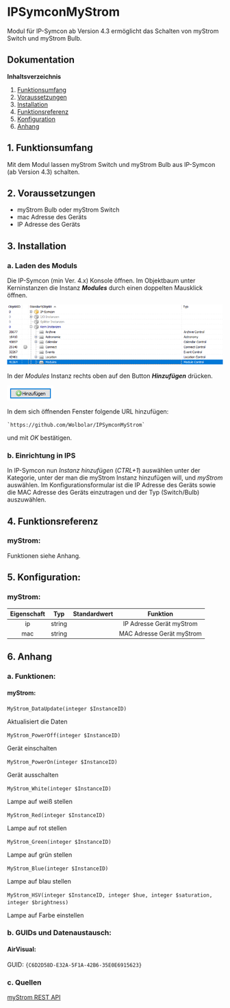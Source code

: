# IPSymconMyStrom

Modul für IP-Symcon ab Version 4.3 ermöglicht das Schalten von myStrom Switch und myStrom Bulb.

## Dokumentation

**Inhaltsverzeichnis**

1. [Funktionsumfang](#1-funktionsumfang)  
2. [Voraussetzungen](#2-voraussetzungen)  
3. [Installation](#3-installation)  
4. [Funktionsreferenz](#4-funktionsreferenz)
5. [Konfiguration](#5-konfiguartion)  
6. [Anhang](#6-anhang)  

## 1. Funktionsumfang

Mit dem Modul lassen myStrom Switch und myStrom Bulb aus IP-Symcon (ab Version 4.3) schalten. 
  

## 2. Voraussetzungen

 - myStrom Bulb oder myStrom Switch
 - mac Adresse des Geräts
 - IP Adresse des Geräts

## 3. Installation

### a. Laden des Moduls


Die IP-Symcon (min Ver. 4.x) Konsole öffnen. Im Objektbaum unter Kerninstanzen die Instanz __*Modules*__ durch einen doppelten Mausklick öffnen.

![Modules](docs/Modules.png?raw=true "Modules")

In der _Modules_ Instanz rechts oben auf den Button __*Hinzufügen*__ drücken.

![Modules](docs/Hinzufuegen.png?raw=true "Hinzufügen")
 
In dem sich öffnenden Fenster folgende URL hinzufügen:

	
    `https://github.com/Wolbolar/IPSymconMyStrom`  
    
und mit _OK_ bestätigen.    


### b. Einrichtung in IPS
	
In IP-Symcon nun _Instanz hinzufügen_ (_CTRL+1_) auswählen unter der Kategorie, unter der man die myStrom Instanz hinzufügen will, und _myStrom_ auswählen.
Im Konfigurationsformular ist die IP Adresse des Geräts sowie die MAC Adresse des Geräts einzutragen und der Typ (Switch/Bulb) auszuwählen. 


## 4. Funktionsreferenz

### myStrom:

Funktionen siehe Anhang.


## 5. Konfiguration:

### myStrom:

| Eigenschaft | Typ     | Standardwert | Funktion                                  |
| :---------: | :-----: | :----------: | :---------------------------------------: |
| ip          | string  |              | IP Adresse Gerät myStrom                  |
| mac         | string  |              | MAC Adresse Gerät myStrom                 |


## 6. Anhang

###  a. Funktionen:

#### myStrom:

`MyStrom_DataUpdate(integer $InstanceID)`

Aktualisiert die Daten

`MyStrom_PowerOff(integer $InstanceID)`

Gerät einschalten

`MyStrom_PowerOn(integer $InstanceID)`

Gerät ausschalten

`MyStrom_White(integer $InstanceID)`

Lampe auf weiß stellen

`MyStrom_Red(integer $InstanceID)`

Lampe auf rot stellen

`MyStrom_Green(integer $InstanceID)`

Lampe auf grün stellen

`MyStrom_Blue(integer $InstanceID)`

Lampe auf blau stellen

`MyStrom_HSV(integer $InstanceID, integer $hue, integer $saturation, integer $brightness)`

Lampe auf Farbe einstellen


###  b. GUIDs und Datenaustausch:

#### AirVisual:

GUID: `{C6D2D58D-E32A-5F1A-42B6-35E0E6915623}` 

### c. Quellen

[myStrom REST API](https://mystrom.ch/wp-content/uploads/REST_API_WRB.txt "myStrom REST API")








